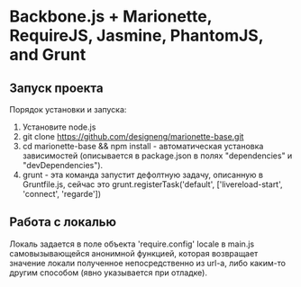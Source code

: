 # Backbone.js + Marionette, RequireJS, Jasmine, PhantomJS, and Grunt

## Запуск проекта

Порядок установки и запуска:
1. Установите node.js
2. git clone https://github.com/designeng/marionette-base.git
3. cd marionette-base && npm install - автоматическая установка зависимостей (описывается в package.json в полях "dependencies" и "devDependencies").
4. grunt   - эта команда запустит дефолтную задачу, описанную в Gruntfile.js, сейчас это grunt.registerTask('default', ['livereload-start', 'connect', 'regarde'])


## Работа с локалью

Локаль задается в поле объекта 'require.config' locale в main.js самовызывающейся анонимной функцией, которая возвращает значение локали полученное непосредственно из url-а, либо каким-то другим способом (явно указывается при отладке).
